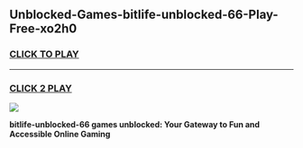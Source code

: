 
## Unblocked-Games-bitlife-unblocked-66-Play-Free-xo2h0
<h3>
<a href="https://premium76.site?title=bitlife-unblocked-66&ref=23A">CLICK TO PLAY</a></h3>
<hr>

<h3>
<a href="https://premium76.site?title=bitlife-unblocked-66&ref=23A">CLICK 2 PLAY</a>
  
</h3>

<a href="https://premium76.site?title=bitlife-unblocked-66&ref=23A"><img src="https://clearcache.store/games.png"></a>


**bitlife-unblocked-66 games unblocked: Your Gateway to Fun and Accessible Online Gaming**
